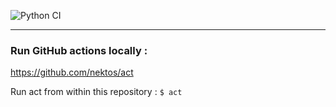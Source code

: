 
![Python CI](https://github.com/dananjayavr/turbo-tribble/actions/workflows/py.yml/badge.svg)

---

### Run GitHub actions locally : 
https://github.com/nektos/act

Run act from within this repository : `$ act`